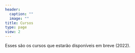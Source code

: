 ```yaml
---
header:
  caption: ""
  image: ""
title: Cursos
type: page
view: 2
---
```


Esses são os cursos que estarão disponíveis em breve (2022).
